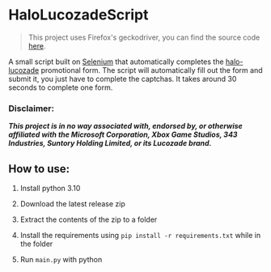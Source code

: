 HaloLucozadeScript
===============
>This project uses Firefox's geckodriver, you can find the source code [here](https://github.com/mozilla/geckodriver/releases).

A small script built on [Selenium](https://www.selenium.dev/selenium/docs/api/py/) that automatically completes the [halo-lucozade](https://halo.lucozade.com) promotional form.
The script will automatically fill out the form and submit it, you just have to complete the captchas. 
It takes around 30 seconds to complete one form.

### Disclaimer:
_**This project is in no way associated with, endorsed by, or otherwise affiliated with the
Microsoft Corporation, Xbox Game Studios, 343 Industries, Suntory Holding Limited, or its Lucozade brand.**_

How to use:
-----------
1. Install python 3.10

2. Download the latest release zip

3. Extract the contents of the zip to a folder

4. Install the requirements using `pip install -r requirements.txt` while in the folder

5. Run `main.py` with python